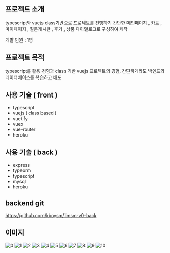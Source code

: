 ## 프로젝트 소개   
typescript와 vuejs class기반으로 프로젝트를 진행하기 
간단한 메인페이지 , 카트 , 마이페이지 , 질문게시판 , 후기 , 상품 다이얼로그로 구성하여 제작

개발 인원 : 1명

## 프로젝트 목적   
typescript를 활용 경험과 class 기반 vuejs 프로젝트의 경험, 간단하게라도 백엔드와 데이터베이스를 복습하고 배포

## 사용 기술 ( front )
 - typescript
 - vuejs ( class based )
 - vuetify
 - vuex
 - vue-router
 - heroku

## 사용 기술 ( back )
 - express
 - typeorm
 - typescript
 - mysql
 - heroku

## backend git
https://github.com/kboysm/limsm-v0-back

## 이미지

![0](https://user-images.githubusercontent.com/51103479/109596716-23a1a000-7b5a-11eb-8358-ea7c915af9d1.PNG)
![1](https://user-images.githubusercontent.com/51103479/109596723-24d2cd00-7b5a-11eb-8d58-58edd5139ac1.PNG)
![2](https://user-images.githubusercontent.com/51103479/109596724-24d2cd00-7b5a-11eb-9194-d37885588f49.PNG)
![3](https://user-images.githubusercontent.com/51103479/109596727-256b6380-7b5a-11eb-8181-e3a6c405d037.PNG)
![4](https://user-images.githubusercontent.com/51103479/109596729-2603fa00-7b5a-11eb-9b91-e4fa0bec2b45.PNG)
![5](https://user-images.githubusercontent.com/51103479/109596733-2603fa00-7b5a-11eb-8bab-0a70e2a4be60.PNG)
![6](https://user-images.githubusercontent.com/51103479/109596734-269c9080-7b5a-11eb-88f6-43eb355b6cf6.PNG)
![7](https://user-images.githubusercontent.com/51103479/109596735-269c9080-7b5a-11eb-8020-248849eca0f6.PNG)
![8](https://user-images.githubusercontent.com/51103479/109596737-27352700-7b5a-11eb-85ee-d8ca2e5f5522.PNG)
![9](https://user-images.githubusercontent.com/51103479/109596738-27352700-7b5a-11eb-8d1d-624576948fee.PNG)
![10](https://user-images.githubusercontent.com/51103479/109596740-27cdbd80-7b5a-11eb-8875-dc1cc66cce7e.PNG)